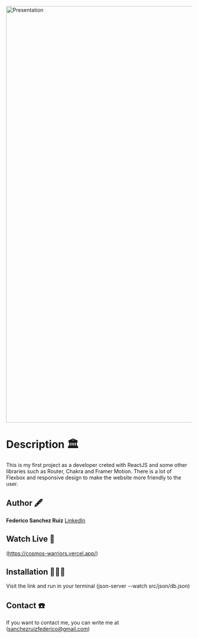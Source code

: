 
<img width="1126" alt="Presentation" src="https://github.com/fedeSanchezRuiz/cosmos/assets/146485052/68c6d3b1-7d1d-445b-80f7-f9b52a02cce8">

# Description 🏛️

This is my first project as a developer creted with ReactJS and some other libraries such as Router, Chakra and Framer Motion. 
There is a lot of Flexbox and responsive design to make the website more friendly to the user.

## Author 🖋️

**Federico Sanchez Ruiz**
[LinkedIn](https://www.linkedin.com/in/fedeSanchezRuiz/)

## Watch Live 👀

(https://cosmos-warriors.vercel.app/)

## Installation 💆🏻‍♂️

Visit the link and run in your terminal (json-server --watch src/json/db.json)

## Contact ☎️

If you want to contact me, you can write me at (sanchezruizfederico@gmail.com)

